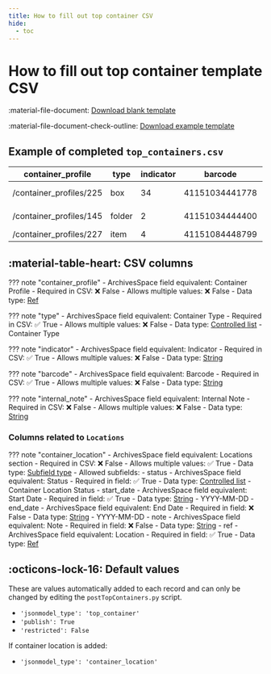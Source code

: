 ```yaml
---
title: How to fill out top container CSV
hide:
  - toc
---
```


# How to fill out top container template CSV

:material-file-document: [Download blank template](https://github.com/mjanowiecki/archivesspace-collection-ingest/blob/main/csv-templates/blank-templates/top-container-template-blank.csv)

:material-file-document-check-outline: [Download example template]()

## Example of completed `top_containers.csv`

| container_profile       | type   | indicator | barcode        | container_location                                           | internal_note     |
|-------------------------|--------|-----------|----------------|--------------------------------------------------------------|-------------------|
| /container_profiles/225 | box    | 34        | 41151034441778 |                                                              | Bound-with Box 12 |
| /container_profiles/145 | folder | 2         | 41151034444400 | status==current;;start_date==2019-07-18;;ref== /locations/37 |                   |
| /container_profiles/227 | item   | 4         | 41151084448799 |                                                              |                   |



## :material-table-heart: CSV columns

??? note "container_profile"
    - ArchivesSpace field equivalent: Container Profile
    - Required in CSV: :x: False
    - Allows multiple values: :x: False 
    - Data type: [Ref](../workflow/2-fill-out-templates.md/#ref)

??? note "type"
    - ArchivesSpace field equivalent: Container Type
    - Required in CSV: :white_check_mark: True
    - Allows multiple values: :x: False 
    - Data type: [Controlled list](../workflow/2-fill-out-templates.md/#controlled-list) - Container Type

??? note "indicator"
    - ArchivesSpace field equivalent: Indicator
    - Required in CSV: :white_check_mark: True
    - Allows multiple values: :x: False 
    - Data type: [String](../workflow/2-fill-out-templates.md/#string)

??? note "barcode"
    - ArchivesSpace field equivalent: Barcode
    - Required in CSV: :white_check_mark: True
    - Allows multiple values: :x: False 
    - Data type: [String](../workflow/2-fill-out-templates.md/#string)

??? note "internal_note"
    - ArchivesSpace field equivalent: Internal Note
    - Required in CSV: :x: False
    - Allows multiple values: :x: False 
    - Data type: [String](../workflow/2-fill-out-templates.md/#string)

### Columns related to `Locations`

??? note "container_location"
    - ArchivesSpace field equivalent: Locations section
    - Required in CSV: :x: False
    - Allows multiple values: :white_check_mark: True
    - Data type: [Subfield type](../workflow/2-fill-out-templates.md/#subfield-type)
    - Allowed subfields:
        - status
            - ArchivesSpace field equivalent: Status
            - Required in field: :white_check_mark: True
            - Data type: [Controlled list](../workflow/2-fill-out-templates.md/#controlled-list) - Container Location Status
        - start_date
            - ArchivesSpace field equivalent: Start Date
            - Required in field: :white_check_mark: True
            - Data type: [String](../workflow/2-fill-out-templates.md/#string) - YYYY-MM-DD
        - end_date
            - ArchivesSpace field equivalent: End Date
            - Required in field: :x: False
            - Data type: [String](../workflow/2-fill-out-templates.md/#string) - YYYY-MM-DD
        - note
            - ArchivesSpace field equivalent: Note
            - Required in field: :x: False
            - Data type: [String](../workflow/2-fill-out-templates.md/#string)
        - ref
            - ArchivesSpace field equivalent: Location
            - Required in field: :white_check_mark: True
            - Data type: [Ref](../workflow/2-fill-out-templates.md/#ref)

## :octicons-lock-16: Default values

These are values automatically added to each record and can only be changed by editing the `postTopContainers.py` script.

- `'jsonmodel_type': 'top_container'`
- `'publish': True`
- `'restricted': False`

If container location is added:

- `'jsonmodel_type': 'container_location'`

